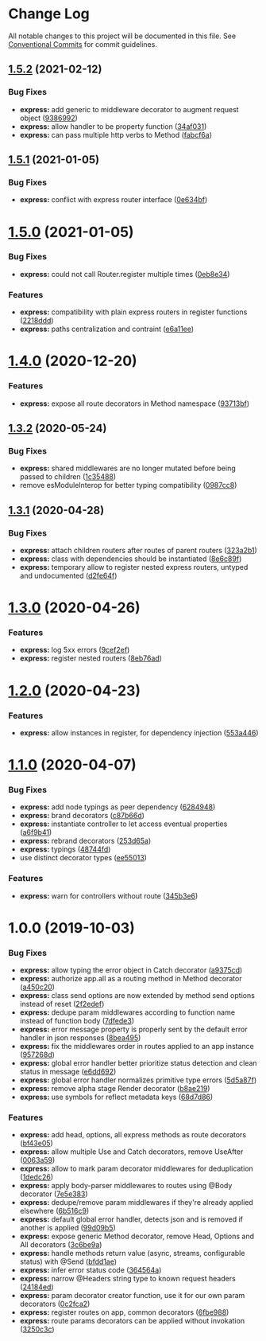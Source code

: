 # Change Log

All notable changes to this project will be documented in this file.
See [Conventional Commits](https://conventionalcommits.org) for commit guidelines.

## [1.5.2](https://github.com/jeremyben/reflet/tree/master/express/compare/@reflet/express@1.5.1...@reflet/express@1.5.2) (2021-02-12)


### Bug Fixes

* **express:** add generic to middleware decorator to augment request object ([9386992](https://github.com/jeremyben/reflet/tree/master/express/commit/9386992))
* **express:** allow handler to be property function ([34af031](https://github.com/jeremyben/reflet/tree/master/express/commit/34af031))
* **express:** can pass multiple http verbs to Method ([fabcf6a](https://github.com/jeremyben/reflet/tree/master/express/commit/fabcf6a))





## [1.5.1](https://github.com/jeremyben/reflet/tree/master/express/compare/@reflet/express@1.5.0...@reflet/express@1.5.1) (2021-01-05)


### Bug Fixes

* **express:** conflict with express router interface ([0e634bf](https://github.com/jeremyben/reflet/tree/master/express/commit/0e634bf))





# [1.5.0](https://github.com/jeremyben/reflet/tree/master/express/compare/@reflet/express@1.4.0...@reflet/express@1.5.0) (2021-01-05)


### Bug Fixes

* **express:** could not call Router.register multiple times ([0eb8e34](https://github.com/jeremyben/reflet/tree/master/express/commit/0eb8e34))


### Features

* **express:** compatibility with plain express routers in register functions ([2218ddd](https://github.com/jeremyben/reflet/tree/master/express/commit/2218ddd))
* **express:** paths centralization and contraint ([e6a11ee](https://github.com/jeremyben/reflet/tree/master/express/commit/e6a11ee))





# [1.4.0](https://github.com/jeremyben/reflet/tree/master/express/compare/@reflet/express@1.3.2...@reflet/express@1.4.0) (2020-12-20)


### Features

* **express:** expose all route decorators in Method namespace ([93713bf](https://github.com/jeremyben/reflet/tree/master/express/commit/93713bf))





## [1.3.2](https://github.com/jeremyben/reflet/tree/master/express/compare/@reflet/express@1.3.1...@reflet/express@1.3.2) (2020-05-24)


### Bug Fixes

* **express:** shared middlewares are no longer mutated before being passed to children ([1c35488](https://github.com/jeremyben/reflet/tree/master/express/commit/1c35488))
* remove esModuleInterop for better typing compatibility ([0987cc8](https://github.com/jeremyben/reflet/tree/master/express/commit/0987cc8))





## [1.3.1](https://github.com/jeremyben/reflet/tree/master/express/compare/@reflet/express@1.3.0...@reflet/express@1.3.1) (2020-04-28)


### Bug Fixes

* **express:** attach children routers after routes of parent routers ([323a2b1](https://github.com/jeremyben/reflet/tree/master/express/commit/323a2b1))
* **express:** class with dependencies should be instantiated ([8e6c89f](https://github.com/jeremyben/reflet/tree/master/express/commit/8e6c89f))
* **express:** temporary allow to register nested express routers, untyped and undocumented ([d2fe64f](https://github.com/jeremyben/reflet/tree/master/express/commit/d2fe64f))





# [1.3.0](https://github.com/jeremyben/reflet/tree/master/express/compare/@reflet/express@1.2.0...@reflet/express@1.3.0) (2020-04-26)


### Features

* **express:** log 5xx errors ([9cef2ef](https://github.com/jeremyben/reflet/tree/master/express/commit/9cef2ef))
* **express:** register nested routers ([8eb76ad](https://github.com/jeremyben/reflet/tree/master/express/commit/8eb76ad))





# [1.2.0](https://github.com/jeremyben/reflet/tree/master/express/compare/@reflet/express@1.1.0...@reflet/express@1.2.0) (2020-04-23)


### Features

* **express:** allow instances in register, for dependency injection ([553a446](https://github.com/jeremyben/reflet/tree/master/express/commit/553a446))





# [1.1.0](https://github.com/jeremyben/reflet/tree/master/express/compare/@reflet/express@1.0.0...@reflet/express@1.1.0) (2020-04-07)


### Bug Fixes

* **express:** add node typings as peer dependency ([6284948](https://github.com/jeremyben/reflet/tree/master/express/commit/6284948))
* **express:** brand decorators ([c87b66d](https://github.com/jeremyben/reflet/tree/master/express/commit/c87b66d))
* **express:** instantiate controller to let access eventual properties ([a6f9b41](https://github.com/jeremyben/reflet/tree/master/express/commit/a6f9b41))
* **express:** rebrand decorators ([253d65a](https://github.com/jeremyben/reflet/tree/master/express/commit/253d65a))
* **express:** typings ([48744fd](https://github.com/jeremyben/reflet/tree/master/express/commit/48744fd))
* use distinct decorator types ([ee55013](https://github.com/jeremyben/reflet/tree/master/express/commit/ee55013))


### Features

* **express:** warn for controllers without route ([345b3e6](https://github.com/jeremyben/reflet/tree/master/express/commit/345b3e6))





# 1.0.0 (2019-10-03)


### Bug Fixes

* **express:** allow typing the error object in Catch decorator ([a9375cd](https://github.com/jeremyben/reflet/tree/master/express/commit/a9375cd))
* **express:** authorize app.all as a routing method in Method decorator ([a450c20](https://github.com/jeremyben/reflet/tree/master/express/commit/a450c20))
* **express:** class send options are now extended by method send options instead of reset ([2f2edef](https://github.com/jeremyben/reflet/tree/master/express/commit/2f2edef))
* **express:** dedupe param middlewares according to function name instead of function body ([7dfede3](https://github.com/jeremyben/reflet/tree/master/express/commit/7dfede3))
* **express:** error message property is properly sent by the default error handler in json responses ([8bea495](https://github.com/jeremyben/reflet/tree/master/express/commit/8bea495))
* **express:** fix the middlewares order in routes applied to an app instance ([957268d](https://github.com/jeremyben/reflet/tree/master/express/commit/957268d))
* **express:** global error handler better prioritize status detection and clean status in message ([e6dd692](https://github.com/jeremyben/reflet/tree/master/express/commit/e6dd692))
* **express:** global error handler normalizes primitive type errors ([5d5a87f](https://github.com/jeremyben/reflet/tree/master/express/commit/5d5a87f))
* **express:** remove alpha stage Render decorator ([b8ae219](https://github.com/jeremyben/reflet/tree/master/express/commit/b8ae219))
* **express:** use symbols for reflect metadata keys ([68d7d86](https://github.com/jeremyben/reflet/tree/master/express/commit/68d7d86))


### Features

* **express:** add head, options, all express methods as route decorators ([bf43e05](https://github.com/jeremyben/reflet/tree/master/express/commit/bf43e05))
* **express:** allow multiple Use and Catch decorators, remove UseAfter ([0063a59](https://github.com/jeremyben/reflet/tree/master/express/commit/0063a59))
* **express:** allow to mark param decorator middlewares for deduplication ([1dedc26](https://github.com/jeremyben/reflet/tree/master/express/commit/1dedc26))
* **express:** apply body-parser middlewares to routes using @Body decorator ([7e5e383](https://github.com/jeremyben/reflet/tree/master/express/commit/7e5e383))
* **express:** dedupe/remove param middlewares if they're already applied elsewhere ([6b516c9](https://github.com/jeremyben/reflet/tree/master/express/commit/6b516c9))
* **express:** default global error handler, detects json and is removed if another is applied ([99d09b5](https://github.com/jeremyben/reflet/tree/master/express/commit/99d09b5))
* **express:** expose generic Method decorator, remove Head, Options and All decorators ([3c6be9a](https://github.com/jeremyben/reflet/tree/master/express/commit/3c6be9a))
* **express:** handle methods return value (async, streams, configurable status) with @Send ([bfdd1ae](https://github.com/jeremyben/reflet/tree/master/express/commit/bfdd1ae))
* **express:** infer error status code ([364564a](https://github.com/jeremyben/reflet/tree/master/express/commit/364564a))
* **express:** narrow @Headers string type to known request headers ([24184ed](https://github.com/jeremyben/reflet/tree/master/express/commit/24184ed))
* **express:** param decorator creator function, use it for our own param decorators ([0c2fca2](https://github.com/jeremyben/reflet/tree/master/express/commit/0c2fca2))
* **express:** register routes on app, common decorators ([6fbe988](https://github.com/jeremyben/reflet/tree/master/express/commit/6fbe988))
* **express:** route params decorators can be applied without invokation ([3250c3c](https://github.com/jeremyben/reflet/tree/master/express/commit/3250c3c))
